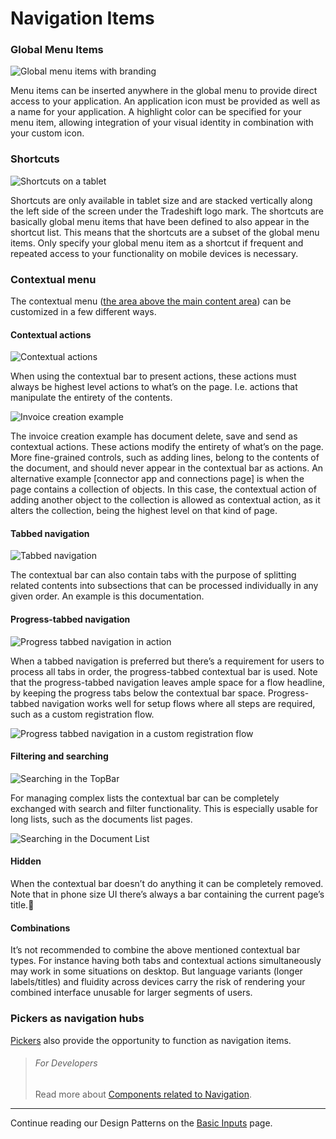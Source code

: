 # Navigation Items

### Global Menu Items

![Global menu items with branding](assets/img/navigation-global-tablet-branded1.png)

Menu items can be inserted anywhere in the global menu to provide direct access to your application. An application icon must be provided as well as a name for your application. A highlight color can be specified for your menu item, allowing integration of your visual identity in combination with your custom icon.

### Shortcuts

![Shortcuts on a tablet](assets/img/navigation-global-tablet-shortcuts.png)

Shortcuts are only available in tablet size and are stacked vertically along the left side of the screen under the Tradeshift logo mark. The shortcuts are basically global menu items that have been defined to also appear in the shortcut list. This means that the shortcuts are a subset of the  global menu items. Only specify your global menu item as a shortcut if frequent and repeated access to your functionality on mobile devices is necessary.

### Contextual menu

The contextual menu ([the area above the main content area](http://ui.tradeshift.com/#design/guidelines/structure.html)) can be customized in a few different ways.

#### Contextual actions

![Contextual actions](assets/img/navigation-contextual-actions.png)

When using the contextual bar to present actions, these actions must always be highest level actions to what’s on the page. I.e. actions that manipulate the entirety of the contents.

![Invoice creation example](assets/img/button-styles-01.png)

The invoice creation example has document delete, save and send as contextual actions. These actions modify the entirety of what’s on the page. More fine-grained controls, such as adding lines, belong to the contents of the document, and should never appear in the contextual bar as actions. An alternative example [connector app and connections page] is when the page contains a collection of objects. In this case, the contextual action of adding another object to the collection is allowed as contextual action, as it alters the collection, being the highest level on that kind of page.

#### Tabbed navigation

![Tabbed navigation](assets/img/navigation-contextual-tabbed1.png)

The contextual bar can also contain tabs with the purpose of splitting related contents into subsections that can be processed individually in any given order. An example is this documentation.

#### Progress-tabbed navigation

![Progress tabbed navigation in action](assets/img/navigation-contextual-tabbed-progress.png)

When a tabbed navigation is preferred but there’s a requirement for users to process all tabs in order, the progress-tabbed contextual bar is used. Note that the progress-tabbed navigation leaves ample space for a flow headline, by keeping the progress tabs below the contextual bar space. Progress-tabbed navigation works well for setup flows where all steps are required, such as a custom registration flow.

![Progress tabbed navigation in a custom registration flow](assets/img/navigation-tabs-progressive1.gif)

#### Filtering and searching


![Searching in the TopBar](assets/img/navigation-contextual-search1.png)

For managing complex lists the contextual bar can be completely exchanged with search and filter functionality. This is especially usable for long lists, such as the documents list pages.

![Searching in the Document List](assets/img/navigation-context-search.gif)


#### Hidden

When the contextual bar doesn’t do anything it can be completely removed. Note that in phone size UI there’s always a bar containing the current page’s title.

#### Combinations

It’s not recommended to combine the above mentioned contextual bar types. For instance having both tabs and contextual actions simultaneously may work in some situations on desktop. But language variants (longer labels/titles) and fluidity across devices carry the risk of rendering your combined interface unusable for larger segments of users.

### Pickers as navigation hubs
[Pickers](http://ui.tradeshift.com/#design/patterns/pickers.html) also provide the opportunity to function as navigation items.


> ###### For Developers
> Read more about [Components related to Navigation](//ui.tradeshift.com/#components/overview/layout.html).

------------------------------------------------------------------------
Continue reading our Design Patterns on the [Basic Inputs](//ui.tradeshift.com/#design/patterns/inputs.html) page.
